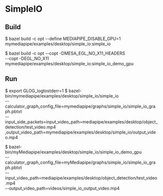 # SimpleIO

## Build

$ bazel build -c opt --define MEDIAPIPE_DISABLE_GPU=1 \
  mymediapipe/examples/desktop/simple_io:simple_io

$ bazel build -c opt --copt -DMESA_EGL_NO_X11_HEADERS \
  --copt -DEGL_NO_X11 mymediapipe/examples/desktop/simple_io:simple_io_demo_gpu

## Run

$ export GLOG_logtostderr=1
$ bazel-bin/mymediapipe/examples/desktop/simple_io/simple_io \
  --calculator_graph_config_file=mymediapipe/graphs/simple_io/simple_io_graph.pbtxt \
  --input_side_packets=input_video_path=mediapipe/examples/desktop/object_detection/test_video.mp4\
  ,output_video_path=mymediapipe/examples/desktop/simple_io/output_video.mp4

$ bazel-bin/myMediapipe/examples/desktop/simple_io/simple_io_demo_gpu \
  --calculator_graph_config_file=myMediapipe/graphs/simple_io/simple_io_graph.pbtxt \
  --input_video_path=mediapipe/examples/desktop/object_detection/test_video.mp4 \
  --output_video_path=videos/simple_io_output_video.mp4